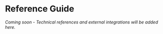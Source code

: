 # Reference Guide

*Coming soon - Technical references and external integrations will be added here.*
